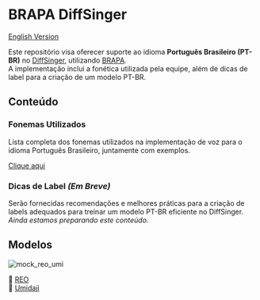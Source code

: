 ﻿# BRAPA DiffSinger
[English Version](README_EN.md)

Este repositório visa oferecer suporte ao idioma **Português Brasileiro (PT-BR)** no [DiffSinger](https://github.com/openvpi/DiffSinger), utilizando [BRAPA](https://github.com/Team-BRAPA/BRAPA).</br>
A implementação inclui a fonética utilizada pela equipe, além de dicas de label para a criação de um modelo PT-BR.

## Conteúdo

### Fonemas Utilizados
Lista completa dos fonemas utilizados na implementação de voz para o idioma Português Brasileiro, juntamente com exemplos.

[Clique aqui](https://github.com/Team-BRAPA/BRAPA-DiffSinger/blob/main/FONEMAS.md)

### Dicas de Label *(Em Breve)*
Serão fornecidas recomendações e melhores práticas para a criação de labels adequados para treinar um modelo PT-BR eficiente no DiffSinger.  
*Ainda estamos preparando este conteúdo.*

## Modelos

![mock_reo_umi](https://i.imgur.com/a10NNgs.png)

🔹 [REO](https://www.teambrapa.com.br/reo)  
🔹 [Umidaji](https://www.teambrapa.com.br/umidaji)  
